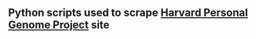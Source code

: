 Python scripts used to scrape [Harvard Personal Genome Project](https://pgp.med.harvard.edu) site
- 
